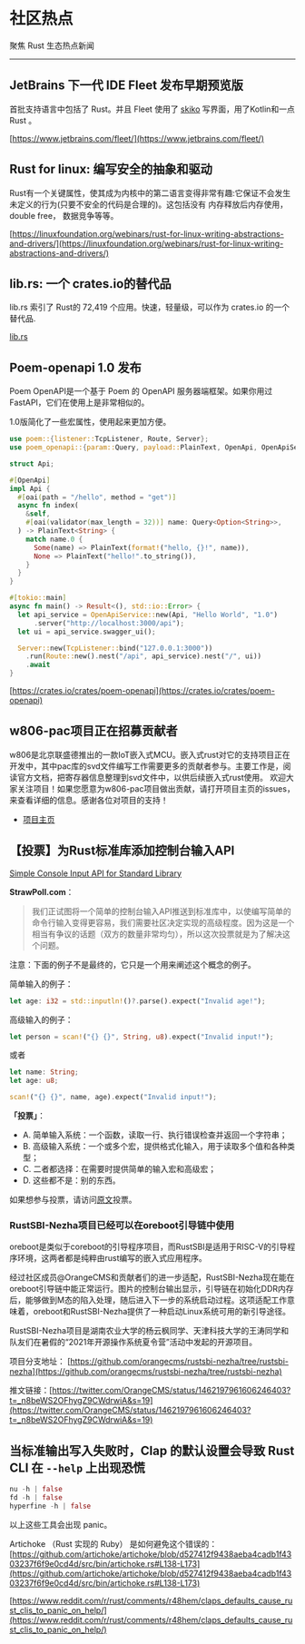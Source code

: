 # 社区热点

聚焦 Rust 生态热点新闻

---

##  JetBrains 下一代 IDE Fleet 发布早期预览版

首批支持语言中包括了 Rust。并且 Fleet 使用了 [skiko](https://github.com/JetBrains/skiko) 写界面，用了Kotlin和一点Rust 。

[https://www.jetbrains.com/fleet/](https://www.jetbrains.com/fleet/)

## Rust for linux: 编写安全的抽象和驱动

Rust有一个关键属性，使其成为内核中的第二语言变得非常有趣:它保证不会发生未定义的行为(只要不安全的代码是合理的)。这包括没有 内存释放后内存使用， double free， 数据竞争等等。

[https://linuxfoundation.org/webinars/rust-for-linux-writing-abstractions-and-drivers/](https://linuxfoundation.org/webinars/rust-for-linux-writing-abstractions-and-drivers/)

## lib.rs: 一个 crates.io的替代品

lib.rs 索引了 Rust的 72,419 个应用。快速，轻量级，可以作为 crates.io 的一个替代品.

[lib.rs](https://lib.rs/)

## Poem-openapi 1.0 发布

Poem OpenAPI是一个基于 Poem 的 OpenAPI 服务器端框架。如果你用过FastAPI，它们在使用上是非常相似的。

1.0版简化了一些宏属性，使用起来更加方便。

```rust
use poem::{listener::TcpListener, Route, Server};
use poem_openapi::{param::Query, payload::PlainText, OpenApi, OpenApiService};

struct Api;

#[OpenApi]
impl Api {
  #[oai(path = "/hello", method = "get")]
  async fn index(
    &self,
    #[oai(validator(max_length = 32))] name: Query<Option<String>>,
  ) -> PlainText<String> {
    match name.0 {
      Some(name) => PlainText(format!("hello, {}!", name)),
      None => PlainText("hello!".to_string()),
    }
  }
}

#[tokio::main]
async fn main() -> Result<(), std::io::Error> {
  let api_service = OpenApiService::new(Api, "Hello World", "1.0")
      .server("http://localhost:3000/api");
  let ui = api_service.swagger_ui();

  Server::new(TcpListener::bind("127.0.0.1:3000"))
    .run(Route::new().nest("/api", api_service).nest("/", ui))
    .await
}
```

[https://crates.io/crates/poem-openapi](https://crates.io/crates/poem-openapi)

##  w806-pac项目正在招募贡献者

w806是北京联盛德推出的一款IoT嵌入式MCU。嵌入式rust对它的支持项目正在开发中，其中pac库的svd文件编写工作需要更多的贡献者参与。主要工作是，阅读官方文档，把寄存器信息整理到svd文件中，以供后续嵌入式rust使用。 欢迎大家关注项目！如果您愿意为w806-pac项目做出贡献，请打开项目主页的issues，来查看详细的信息。感谢各位对项目的支持！

- [项目主页](https://github.com/luojia65/w806-pac)

## 【投票】为Rust标准库添加控制台输入API

[Simple Console Input API for Standard Library](https://strawpoll.com/zxds5jye6)

**StrawPoll.com**：

> 我们正试图将一个简单的控制台输入API推送到标准库中，以使编写简单的命令行输入变得更容易，我们需要社区决定实现的高级程度。因为这是一个相当有争议的话题（双方的数量非常均匀），所以这次投票就是为了解决这个问题。

注意：下面的例子不是最终的，它只是一个用来阐述这个概念的例子。

简单输入的例子：

```rust
let age: i32 = std::inputln!()?.parse().expect("Invalid age!");
```

高级输入的例子：

```rust
let person = scan!("{} {}", String, u8).expect("Invalid input!");
```

或者

```rust
let name: String;
let age: u8;

scan!("{} {}", name, age).expect("Invalid input!");
```

**「投票」**：

- A. 简单输入系统：一个函数，读取一行、执行错误检查并返回一个字符串；
- B. 高级输入系统：一个或多个宏，提供格式化输入，用于读取多个值和各种类型；
- C. 二者都选择：在需要时提供简单的输入宏和高级宏；
- D. 这些都不是：别的东西。

如果想参与投票，请访问[原文](https://strawpoll.com/zxds5jye6)投票。

### RustSBI-Nezha项目已经可以在oreboot引导链中使用

oreboot是类似于coreboot的引导程序项目，而RustSBI是适用于RISC-V的引导程序环境，这两者都是纯粹由rust编写的嵌入式应用程序。

经过社区成员@OrangeCMS和贡献者们的进一步适配，RustSBI-Nezha现在能在oreboot引导链中能正常运行。图片的控制台输出显示，引导链在初始化DDR内存后，能够做到M态的陷入处理，随后进入下一步的系统启动过程。这项适配工作意味着，oreboot和RustSBI-Nezha提供了一种启动Linux系统可用的新引导途径。

RustSBI-Nezha项目是湖南农业大学的杨云枫同学、天津科技大学的王涛同学和队友们在暑假的“2021年开源操作系统夏令营”活动中发起的开源项目。

项目分支地址： [https://github.com/orangecms/rustsbi-nezha/tree/rustsbi-nezha](https://github.com/orangecms/rustsbi-nezha/tree/rustsbi-nezha)

推文链接：[https://twitter.com/OrangeCMS/status/1462197961606246403?t=_n8beWS2OFhygZ9CWdrwiA&s=19](https://twitter.com/OrangeCMS/status/1462197961606246403?t=_n8beWS2OFhygZ9CWdrwiA&s=19)

## 当标准输出写入失败时，Clap 的默认设置会导致 Rust CLI 在 `--help` 上出现恐慌

```rust
nu -h | false
fd -h | false
hyperfine -h | false
```

以上这些工具会出现 panic。

 Artichoke （Rust 实现的 Ruby） 是如何避免这个错误的： [https://github.com/artichoke/artichoke/blob/d527412f9438aeba4cadb1f4303237f6f9e0cd4d/src/bin/artichoke.rs#L138-L173](https://github.com/artichoke/artichoke/blob/d527412f9438aeba4cadb1f4303237f6f9e0cd4d/src/bin/artichoke.rs#L138-L173)

[https://www.reddit.com/r/rust/comments/r48hem/claps_defaults_cause_rust_clis_to_panic_on_help/](https://www.reddit.com/r/rust/comments/r48hem/claps_defaults_cause_rust_clis_to_panic_on_help/)
